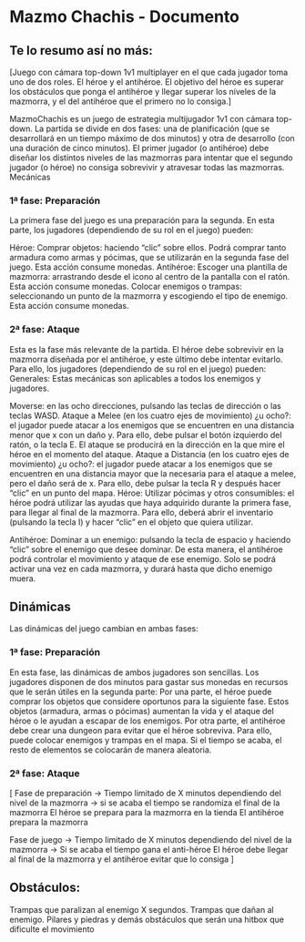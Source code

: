 # Mazmo Chachis - Documento
## Te lo resumo así no más:
[Juego con cámara top-down 1v1 multiplayer en el que cada jugador toma uno de dos roles. El héroe y el antihéroe. El objetivo del héroe es superar los obstáculos que ponga el antihéroe y llegar superar los niveles de la mazmorra, y el del antihéroe que el primero no lo consiga.]

MazmoChachis es un juego de estrategia multijugador 1v1 con cámara top-down.
La partida se divide en dos fases: una de planificación (que se desarrollará en un tiempo máximo de dos minutos) y otra de desarrollo (con una duración de cinco minutos).
El primer jugador (o antihéroe) debe diseñar los distintos niveles de las mazmorras para intentar que el segundo jugador (o héroe) no consiga sobrevivir y atravesar todas las mazmorras.
Mecánicas

### 1ª fase: Preparación
La primera fase del juego es una preparación para la segunda. En esta parte, los jugadores (dependiendo de su rol en el juego) pueden:

Héroe:
Comprar objetos: haciendo “clic” sobre ellos. Podrá comprar tanto armadura como armas y pócimas, que se utilizarán en la segunda fase del juego. Esta acción consume monedas.
Antihéroe:
Escoger una plantilla de mazmorra: arrastrando desde el icono al centro de la pantalla con el ratón. Esta acción consume monedas.
Colocar enemigos o trampas: seleccionando un punto de la mazmorra y escogiendo el tipo de enemigo. Esta acción consume monedas.

### 2ª fase: Ataque
Esta es la fase más relevante de la partida. El héroe debe sobrevivir en la mazmorra diseñada por el antihéroe, y este último debe intentar evitarlo. Para ello, los jugadores (dependiendo de su rol en el juego) pueden:
Generales:
Estas mecánicas son aplicables a todos los enemigos y jugadores.

Moverse: en las ocho direcciones, pulsando las teclas de dirección o las teclas WASD.
Ataque a Melee (en los cuatro ejes de movimiento) ¿u ocho?: el jugador puede atacar a los enemigos que se encuentren en una distancia menor que x con un daño y. Para ello, debe pulsar el botón izquierdo del ratón, o la tecla E. El ataque se producirá en la dirección en la que mire el héroe en el momento del ataque.
Ataque a Distancia (en los cuatro ejes de movimiento) ¿u ocho?: el jugador puede atacar a los enemigos que se encuentren en una distancia mayor que la necesaria para el ataque a melee, pero el daño será de x. Para ello, debe pulsar la tecla R y después hacer “clic” en un punto del mapa.
Héroe:
Utilizar pócimas y otros consumibles: el héroe podrá utilizar las ayudas que haya adquirido durante la primera fase, para llegar al final de la mazmorra. Para ello, deberá abrir el inventario (pulsando la tecla I) y hacer “clic” en el objeto que quiera utilizar.

Antihéroe:
Dominar a  un enemigo: pulsando la tecla de espacio y haciendo “clic” sobre el enemigo que desee dominar. De esta manera, el antihéroe podrá controlar el movimiento y ataque de ese enemigo. Solo se podrá activar una vez en cada mazmorra, y durará hasta que dicho enemigo muera.

## Dinámicas

Las dinámicas del juego cambian en ambas fases:

### 1ª fase: Preparación
En esta fase, las dinámicas de ambos jugadores son sencillas. Los jugadores disponen de dos minutos para gastar sus monedas en recursos que le serán útiles en la segunda parte:
Por una parte, el héroe puede comprar los objetos que considere oportunos para la siguiente fase. Estos objetos (armadura, armas o pócimas) aumentan la vida y el ataque del héroe o le ayudan a escapar de los enemigos. 
Por otra parte, el antihéroe debe crear una dungeon para evitar que el héroe sobreviva. Para ello, puede colocar enemigos y trampas en el mapa. Si el tiempo se acaba, el resto de elementos se colocarán de manera aleatoria.

### 2ª fase: Ataque


[
Fase de preparación → Tiempo limitado de X minutos dependiendo del nivel de la mazmorra → si se acaba el tiempo se randomiza el final de la mazmorra
El héroe se prepara para la mazmorra en la tienda
El antihéroe  prepara la mazmorra

Fase de juego → Tiempo limitado de X minutos dependiendo del nivel de la mazmorra → Si se acaba el tiempo gana el anti-héroe
El héroe debe llegar al final de la mazmorra y el antihéroe evitar que lo consiga
]



## Obstáculos:
Trampas que paralizan al enemigo X segundos.
Trampas que dañan al enemigo.
Pilares y piedras y demás obstáculos que serán una hitbox que dificulte el movimiento



